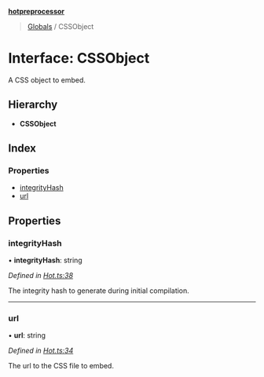 **[hotpreprocessor](../README.md)**

> [Globals](../globals.md) / CSSObject

# Interface: CSSObject

A CSS object to embed.

## Hierarchy

* **CSSObject**

## Index

### Properties

* [integrityHash](cssobject.md#integrityhash)
* [url](cssobject.md#url)

## Properties

### integrityHash

•  **integrityHash**: string

*Defined in [Hot.ts:38](https://github.com/OurFreeLight/HotPreprocessor/blob/a28393c/src/Hot.ts#L38)*

The integrity hash to generate during initial compilation.

___

### url

•  **url**: string

*Defined in [Hot.ts:34](https://github.com/OurFreeLight/HotPreprocessor/blob/a28393c/src/Hot.ts#L34)*

The url to the CSS file to embed.
